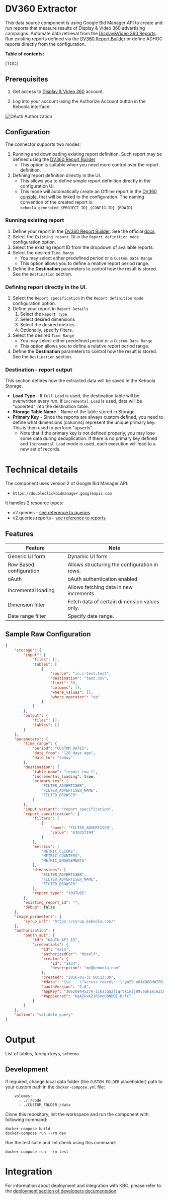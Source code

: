 # DV360 Extractor

This data source component is using Google Bid Manager API to create and run reports that measure results of Display & Video 360 advertising campaigns. Automate data retrieval from the [Display&Video 360 Reports](https://marketingplatform.google.com/about/display-video-360/). Run
existing reports defined via the [DV360 Report Builder](https://support.google.com/displayvideo/answer/6375151?hl=en&ref_topic=2798432&sjid=18233030458040234650-EU)
or define ADHOC reports directly from the configuration.


**Table of contents:**

[TOC]


## Prerequisites

1. Get access to [Display & Video 360](https://marketingplatform.google.com/about/display-video-360/) account.

2. Log into your account using the Authorize Account button in the Keboola interface. 

![OAuth Authorization](docs/imgs/config_oauth.png)

## Configuration

The connector supports two modes:

1. Running and downloading existing report definition. Such report may be defined using the [DV360 Report Builder](https://support.google.com/displayvideo/answer/6375151?hl=en&ref_topic=2798432&sjid=15077049489643424211-EU)
   - This option is suitable when you need more control over the report definition.
2. Defining report definition directly in the UI.
   - This allows you to define simple report definition directly in the configuration UI.
   - This mode will automatically create an Offline report in the [DV360 console](https://displayvideo.google.com/ng_nav/reporting), that will be linked to the configuration. The naming convention of the created report is: `keboola_generated_{PROJECT_ID}_{CONFIG_ID}_{ROWID}`

### Running existing report

1. Define your report in the [DV360 Report Builder](https://displayvideo.google.com/ng_nav/reporting). See the official [docs](https://support.google.com/displayvideo/answer/6375151?hl=en&ref_topic=2798432&sjid=15077049489643424211-EU).
2. Select the `Existing report ID` in the `Report definition mode` configuration option.
3. Select the existing report ID from the dropdown of available reports.
4. Select the desired `Time Range`
   - You may select either predefined period or a `Custom Date Range`
   - This option allows you to define a relative report period range.
5. Define the **Destination** parameters to control how the result is stored. See the `Destination` section.

### Defining report directly in the UI.

1. Select the `Report specification` in the `Report definition mode` configuration option.
2. Define your report in  `Report Details`
   1. Select the `Report Type`
   2. Select desired dimensions
   3. Select the desired metrics.
   4. Optionally, specify filters.
3. Select the desired `Time Range`
   - You may select either predefined period or a `Custom Date Range`
   - This option allows you to define a relative report period range.
4. Define the **Destination** parameters to control how the result is stored. See the `Destination` section.



### Destination - report output

This section defines how the extracted data will be saved in the Keboola Storage.

- **Load Type** – If `Full Load` is used, the destination table will be overwritten every run. If `Incremental Load` is used, data will be “upserted” into the destination table.
- **Storage Table Name** – Name of the table stored in Storage.
- **Primary Key** - Since the reports are always custom defined, you need to define what dimensions (columns) represent the unique primary key. This is then used to perform "upserts".
  - Note that if the primary key is not defined properly, you may lose some data during deduplication. If there is no primary key defined and `Incremental Load` mode is used, each execution will lead to a new set of records.



# Technical details


The component uses version 2 of Google Bid Manager API.

- `https://doubleclickbidmanager.googleapis.com`

It handles 2 resource types:
- v2.queries - [see reference to queries](https://doubleclickbidmanager.googleapis.com)
- v2.queries.reports - [see reference to reports](https://developers.google.com/bid-manager/reference/rest#rest-resource:-v2.queries.reports)


## Features

| **Feature**             | **Note**                                      |
|-------------------------|-----------------------------------------------|
| Generic UI form         | Dynamic UI form                               |
| Row Based configuration | Allows structuring the configuration in rows. |
| oAuth                   | oAuth authentication enabled                  |
| Incremental loading     | Allows fetching data in new increments.       |
| Dimension filter        | Fetch data of certain dimension values only.  |
| Date range filter       | Specify date range.                           |



## Sample Raw Configuration

```json
{
    "storage": {
        "input": {
            "files": [],
            "tables": [
                {
                    "source": "in.c-test.test",
                    "destination": "test.csv",
                    "limit": 50,
                    "columns": [],
                    "where_values": [],
                    "where_operator": "eq"
                }
            ]
        },
        "output": {
            "files": [],
            "tables": []
        }
    },
    "parameters": {
        "time_range": {
            "period": "CUSTOM_DATES",
            "date_from": "120 days ago",
            "date_to": "today"
        },
        "destination": {
            "table_name": "report_row_1",
            "incremental_loading": true,
            "primary_key": [
                "FILTER_ADVERTISER",
                "FILTER_ADVERTISER_NAME",
                "FILTER_BROWSER"
            ]
        },
        "input_variant": "report_specification",
        "report_specification": {
            "filters": [
                {
                    "name": "FILTER_ADVERTISER",
                    "value": "630317194"
                }
            ],
            "metrics": [
                "METRIC_CLICKS",
                "METRIC_COUNTERS",
                "METRIC_ENGAGEMENTS"
            ],
            "dimensions": [
                "FILTER_ADVERTISER",
                "FILTER_ADVERTISER_NAME",
                "FILTER_BROWSER"
            ],
            "report_type": "YOUTUBE"
        },
        "existing_report_id": "",
        "debug": false
    },
    "image_parameters": {
        "syrup_url": "https://syrup.keboola.com/"
    },
    "authorization": {
        "oauth_api": {
            "id": "OAUTH_API_ID",
            "credentials": {
                "id": "main",
                "authorizedFor": "Myself",
                "creator": {
                    "id": "1234",
                    "description": "me@keboola.com"
                },
                "created": "2016-01-31 00:13:30",
                "#data": "{\n    \"access_token\": \"ya29.a0AX9GBdWIPO_vxymZ6TnTLNp3ZBzWYbgL2CZ13SDS64V1hWm0C7nk-X4OQ7sCMSKxZQFP5oOHrWef5Yu1f_eZMmoBOS6ddDOxPSKp3xAG1QI1nrIe-CgpTg0EEKiB7vLa9IRv7cWQ-jO41dfHTWCw6iPdvojdaCgYKAQQSARMSFQHUCsbC5wpREHiB4-rzu7tQFgTmfA0163\",\n    \"scope\": \"https://www.googleapis.com/auth/doubleclickbidmanager\",\n    \"token_type\": \"Bearer\",\n    \"expires_in\": 3599,\n    \"refresh_token\": \"1//04AWs1av4uUF2CgYIARAAGAQSNwF-L9IrOqig-Xyig3ckKS_BEnvnd_JMneoJMdZPr5lxmLkWIzDV4-c_e_O5xS6fThkWlIkvatc\"\n}",
                "oauthVersion": "2.0",
                "appKey": "306269445270-icka3qa2liqrbkinij89v6uk1e1e21nd.apps.googleusercontent.com",
                "#appSecret": "KgAZGxKZ1RGVoGbNbDE-DclC"
            }
        }
    },
    "action": "validate_query"
}
```

Output
======

List of tables, foreign keys, schema.

Development
-----------

If required, change local data folder (the `CUSTOM_FOLDER` placeholder) path to your custom path in
the `docker-compose.yml` file:

~~~~~~~~~~~~~~~~~~~~~~~~~~~~~~~~~~~~~~~~~~~~~~~~~~~~~~~~~~~~~~~~~~~~~~~~~~~~~~~~
    volumes:
      - ./:/code
      - ./CUSTOM_FOLDER:/data
~~~~~~~~~~~~~~~~~~~~~~~~~~~~~~~~~~~~~~~~~~~~~~~~~~~~~~~~~~~~~~~~~~~~~~~~~~~~~~~~

Clone this repository, init the workspace and run the component with following command:

~~~~~~~~~~~~~~~~~~~~~~~~~~~~~~~~~~~~~~~~~~~~~~~~~~~~~~~~~~~~~~~~~~~~~~~~~~~~~~~~
docker-compose build
docker-compose run --rm dev
~~~~~~~~~~~~~~~~~~~~~~~~~~~~~~~~~~~~~~~~~~~~~~~~~~~~~~~~~~~~~~~~~~~~~~~~~~~~~~~~

Run the test suite and lint check using this command:

~~~~~~~~~~~~~~~~~~~~~~~~~~~~~~~~~~~~~~~~~~~~~~~~~~~~~~~~~~~~~~~~~~~~~~~~~~~~~~~~
docker-compose run --rm test
~~~~~~~~~~~~~~~~~~~~~~~~~~~~~~~~~~~~~~~~~~~~~~~~~~~~~~~~~~~~~~~~~~~~~~~~~~~~~~~~

Integration
===========

For information about deployment and integration with KBC, please refer to the
[deployment section of developers documentation](https://developers.keboola.com/extend/component/deployment/)